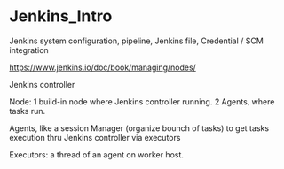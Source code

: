 # Jenkins_Intro

Jenkins system configuration, pipeline, Jenkins file, Credential / SCM integration

https://www.jenkins.io/doc/book/managing/nodes/

Jenkins controller 

Node: 1 build-in node where Jenkins controller running. 2 Agents, where tasks run. 

Agents, like a session Manager (organize bounch of tasks) to get tasks execution thru Jenkins controller via executors

Executors: a thread of an agent on worker host. 

